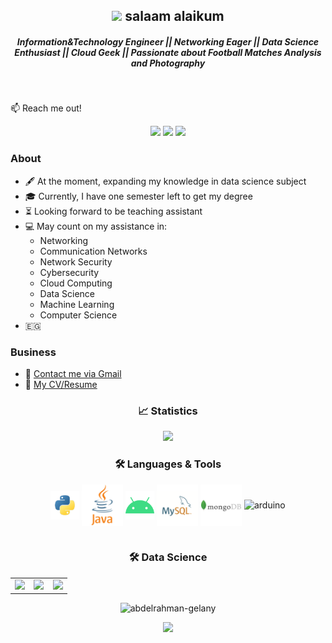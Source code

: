 <h2 align="center"><img src="https://emojis.slackmojis.com/emojis/images/1588177020/8809/wave_hello.gif?1588177020" width="35"> salaam alaikum </h2>
<!--https://github.com/1999AZZAR/1999AZZAR/blob/main/resources/img/waving.gif -->
<h5 align="center"> Information&Technology Engineer || Networking Eager || Data Science Enthusiast || Cloud Geek || Passionate about Football Matches Analysis and Photography </h5>

<!-- Empty Line -->
<br>

📫 Reach me out!
<p align="center">
    <a href="https://www.linkedin.com/in/abdelrahman-gelany"><img height="24px" src="https://img.shields.io/badge/linkedin-%230177B5?style=flat&logo=linkedin&logoColor=white&link=https://www.linkedin.com/in/abdelrahman-gelany"/></a>
    <a href="https://twitter.com/AbdlrhmanGilany"><img height="24px" src="https://img.shields.io/badge/twitter-%231FA1F1?style=flat&logo=twitter&logoColor=white&link=https://twitter.com/AbdlrhmanGilany"/></a>
    <a href="https://www.instagram.com/abdelrhman.gelany"><img height="24px" src="https://img.shields.io/badge/instagram-%23E4415F?style=flat&logo=instagram&logoColor=white&link=https://www.instagram.com/abdelrhman.gelany"/></a>
<!--     <a href="https://www.facebook.com/abdelrhman.gelany/"><img height="24px" src="https://img.shields.io/badge/Facebook-%231877F2.svg?&style=flat-square&logo=facebook&logoColor=white&link=https://www.facebook.com/abdelrhman.gelany/"></a>
    <a href="https://wa.me/0201000643014"><img height="24px" src="https://img.shields.io/badge/whatsapp-%2325D366.svg?style=flat-square&logo=whatsapp&logoColor=white&link="https://wa.me/0201000643014"</a> -->
  </p> 

<!-- About-->
<h3 align="left">About</h3>

* :fountain_pen: At the moment, expanding my knowledge in data science subject
* :mortar_board: Currently, I have one semester left to get my degree
* :hourglass_flowing_sand: Looking forward to be teaching assistant
* :computer: May count on my assistance in:
     * Networking
     * Communication Networks
     * Network Security
     * Cybersecurity
     * Cloud Computing
     * Data Science
     * Machine Learning
     * Computer Science
* :egypt:

<!-- Business-->
<h3 align="left">Business</h3>

- :email: [Contact me via Gmail](abdo.gelany90@gmail.com)
- :paperclip: [My CV/Resume](https://github.com/AmGelany10/AmGelany10/issues/1#issuecomment-1026163578)

<!-- Statistics -->
<div align = "center">
<h3 align="center"> 📈 Statistics</h3>
<a align ="center" href="https://github.com/AmGelany10">
<img height="162px" src="https://github-readme-stats.vercel.app/api/top-langs/?username=AmGelany10&langs_count=8&layout=compact&hide_border=true&border_radius=15&line_height=24&card_width=380&title_color=020024&text_color=ffffff&bg_color=1,00008B,C71585,4169E1" /></a> 

<a>
<!-- Language and tools badge-->
<h3 align="center">🛠️ Languages & Tools</h3>
<img align="center" alt="Python" width="46px" src="https://raw.githubusercontent.com/github/explore/80688e429a7d4ef2fca1e82350fe8e3517d3494d/topics/python/python.png" />
<img align="center" alt="Java" width="66px" src="https://raw.githubusercontent.com/github/explore/80688e429a7d4ef2fca1e82350fe8e3517d3494d/topics/java/java.png" />
<img align="center" alt="Android" width="46px" src="https://raw.githubusercontent.com/github/explore/80688e429a7d4ef2fca1e82350fe8e3517d3494d/topics/android/android.png" />
<img align="center" alt="MySQL" width="66px" src="https://raw.githubusercontent.com/github/explore/80688e429a7d4ef2fca1e82350fe8e3517d3494d/topics/mysql/mysql.png" />
<img align="center" alt="MongoDB" width="66px" src="https://raw.githubusercontent.com/github/explore/80688e429a7d4ef2fca1e82350fe8e3517d3494d/topics/mongodb/mongodb.png" />  
<img align="center" alt="arduino" width="46px" src="https://cdn.worldvectorlogo.com/logos/arduino-1.svg" />
<a>
     </br>
</br>
    
    

<!-- Language and tools badge-->
<h3 align="center">🛠️ Data Science</h3>
    
<table>
<tbody>
 <tr>
<td align="center" width="33%">
<img height=60px src="https://www.vectorlogo.zone/logos/numpy/numpy-ar21.svg"> 
</td>

<td align="center" width="33%">
<img height=60px src="https://upload.wikimedia.org/wikipedia/commons/e/ed/Pandas_logo.svg"> 
</td>

<td align="center" width="33%">
<img height=80px src="https://www.vectorlogo.zone/logos/jupyter/jupyter-ar21.svg"> 
</td>
     
<!-- <td align="center" width="33%">
<img height=80px src="https://user-images.githubusercontent.com/315810/92255284-156f1180-eea0-11ea-9d2d-be8262670e8c.png"> 
</td>
</tr> -->

</tbody>
</table>
    
<!-- Profile Views -->
<p align="center">
    <img src="https://komarev.com/ghpvc/?username=AmGelany10&label=Profile%20views&color=0e75b6&style=flat" alt="abdelrahman-gelany" />
</p>
 
<!-- gif -->
<p align="center">
    <img src="https://media.giphy.com/media/eFzNLEFY1bfyrHK7OE/giphy.gif" width="20%">
</p>

<!-- rank(it don't work because I'm not there)
<p align="center">
 [![Most Active GitHub User Rank](https://enayabaoflnczqe.m.pipedream.net)](https://commits.top/egypt.html)
</p>    
-->
    
<!--
---------------------------------------------------------------------
---------------------------------------------------------------------
*- Networking*
contact me via Gmail
May count on my assistance in
Currently, I have one semester left to get my degree.
At the moment, expanding my knowledge in data science subject.

![alt text](http://url/to/img.png)
Linkedin
[YOUR_DOMAIN]/user?username=[YOUR_LINKEDIN_USERNAME]
[linkedin.com/in/]/user?username=[abdelrahman-gelany]
-->
<!--
![alt text](http://url/to/img.png)
![alt text](https://tinyurl.com/mrx7patp)
![alt text](https://tinyurl.com/23vnfauk)
![alt text](https://tinyurl.com/mrxv4r48)
![alt text](https://tinyurl.com/2p952ksa)
![alt text](https://tinyurl.com/9dsjn26v)
![alt text](https://tinyurl.com/59dc6ufd)
![alt text](https://tinyurl.com/p77j76dw)
![alt text](https://tinyurl.com/7jjcxjkk)
-->
<!--
**AmGelany10/AmGelany10** is a ✨ _special_ ✨ repository because its `README.md` (this file) appears on your GitHub profile.

Here are some ideas to get you started:

- 🔭 I’m currently working on ...
- 🌱 I’m currently learning ...
- 👯 I’m looking to collaborate on ...
- 🤔 I’m looking for help with ...
- 💬 Ask me about ..
- 📫 How to reach me: ...
- 😄 Pronouns: ...
- ⚡ Fun fact: ...
-->
